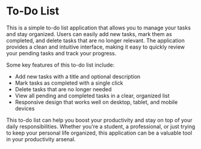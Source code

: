 # To-Do List
This is a simple to-do list application that allows you to manage your tasks and stay organized. Users can easily add new tasks, mark them as completed, and delete tasks that are no longer relevant. The application provides a clean and intuitive interface, making it easy to quickly review your pending tasks and track your progress.


Some key features of this to-do list include:

- Add new tasks with a title and optional description
- Mark tasks as completed with a single click
- Delete tasks that are no longer needed
- View all pending and completed tasks in a clear, organized list
- Responsive design that works well on desktop, tablet, and mobile devices


This to-do list can help you boost your productivity and stay on top of your daily responsibilities. Whether you're a student, a professional, or just trying to keep your personal life organized, this application can be a valuable tool in your productivity arsenal.
